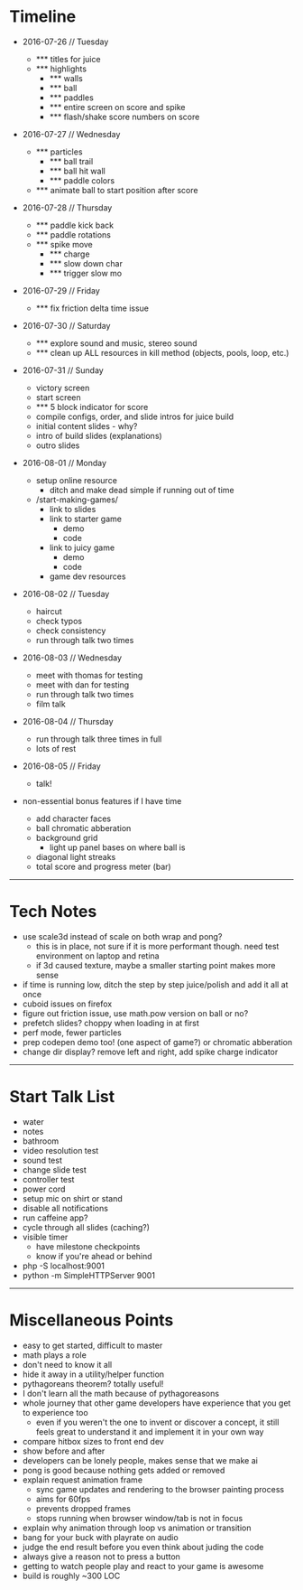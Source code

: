 # Timeline
- 2016-07-26 // Tuesday
	- *** titles for juice
	- *** highlights
		- *** walls
		- *** ball
		- *** paddles
		- *** entire screen on score and spike
		- *** flash/shake score numbers on score
- 2016-07-27 // Wednesday
	- *** particles
		- *** ball trail
		- *** ball hit wall
		- *** paddle colors
	- *** animate ball to start position after score
- 2016-07-28 // Thursday
	- *** paddle kick back
	- *** paddle rotations
	- *** spike move
		- *** charge
		- *** slow down char
		- *** trigger slow mo
- 2016-07-29 // Friday
	- *** fix friction delta time issue
- 2016-07-30 // Saturday
	- *** explore sound and music, stereo sound
	- *** clean up ALL resources in kill method (objects, pools, loop, etc.)
- 2016-07-31 // Sunday
	- victory screen
	- start screen
	- *** 5 block indicator for score
	- compile configs, order, and slide intros for juice build
	- initial content slides - why?
	- intro of build slides (explanations)
	- outro slides
- 2016-08-01 // Monday
	- setup online resource
		- ditch and make dead simple if running out of time
	- /start-making-games/
		- link to slides
		- link to starter game
			- demo
			- code
		- link to juicy game
			- demo
			- code
		- game dev resources
- 2016-08-02 // Tuesday
	- haircut
	- check typos
	- check consistency
	- run through talk two times
- 2016-08-03 // Wednesday
	- meet with thomas for testing
	- meet with dan for testing
	- run through talk two times
	- film talk
- 2016-08-04 // Thursday
	- run through talk three times in full
	- lots of rest
- 2016-08-05 // Friday
	- talk!



- non-essential bonus features if I have time
	- add character faces
	- ball chromatic abberation
	- background grid
		- light up panel bases on where ball is
	- diagonal light streaks
	- total score and progress meter (bar)

---

# Tech Notes
- use scale3d instead of scale on both wrap and pong?
	- this is in place, not sure if it is more performant though. need test environment on laptop and retina
	- if 3d caused texture, maybe a smaller starting point makes more sense
- if time is running low, ditch the step by step juice/polish and add it all at once
- cuboid issues on firefox
- figure out friction issue, use math.pow version on ball or no?
- prefetch slides? choppy when loading in at first
- perf mode, fewer particles
- prep codepen demo too! (one aspect of game?) or chromatic abberation
- change dir display? remove left and right, add spike charge indicator

---

# Start Talk List
- water
- notes
- bathroom
- video resolution test
- sound test
- change slide test
- controller test
- power cord
- setup mic on shirt or stand
- disable all notifications
- run caffeine app?
- cycle through all slides (caching?)
- visible timer
	- have milestone checkpoints
	- know if you're ahead or behind
- php -S localhost:9001
- python -m SimpleHTTPServer 9001

---

# Miscellaneous Points
- easy to get started, difficult to master
- math plays a role
- don't need to know it all
- hide it away in a utility/helper function
- pythagoreans theorem? totally useful!
- I don't learn all the math because of pythagoreasons
- whole journey that other game developers have experience that you get to experience too
	- even if you weren't the one to invent or discover a concept, it still feels great to understand it and implement it in your own way
- compare hitbox sizes to front end dev
- show before and after
- developers can be lonely people, makes sense that we make ai
- pong is good because nothing gets added or removed
- explain request animation frame
	- sync game updates and rendering to the browser painting process
	- aims for 60fps
	- prevents dropped frames
	- stops running when browser window/tab is not in focus
- explain why animation through loop vs animation or transition
- bang for your buck with playrate on audio
- judge the end result before you even think about juding the code
- always give a reason not to press a button
- getting to watch people play and react to your game is awesome
- build is roughly ~300 LOC